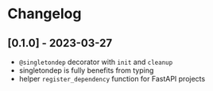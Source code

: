 # Changelog

## [0.1.0] - 2023-03-27
- `@singletondep` decorator with `init` and `cleanup`
- singletondep is fully benefits from typing
- helper `register_dependency` function for FastAPI projects
